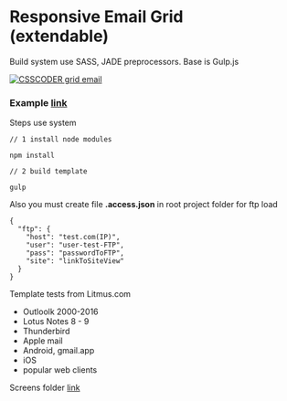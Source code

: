 # Responsive Email Grid<br> (extendable)
Build system use SASS, JADE preprocessors. Base is Gulp.js

[![CSSCODER grid email](https://raw.githubusercontent.com/csscoderRU/responsive-grid-email/master/screens/thumb.png)](http://dev.csscoder.pro/emails/Responsive-Email-Grid/index.html)

### Example [link](http://dev.csscoder.pro/emails/Responsive-Email-Grid/index.html)

Steps use system

    // 1 install node modules
    
    npm install
    
    // 2 build template
    
    gulp



   
Also you must create file **.access.json** in root project folder for ftp load

    {
      "ftp": {
        "host": "test.com(IP)",
        "user": "user-test-FTP",
        "pass": "passwordToFTP",
        "site": "linkToSiteView"
      }
    }

Template tests from Litmus.com
* Outloolk 2000-2016
* Lotus Notes 8 - 9
* Thunderbird
* Apple mail
* Android, gmail.app
* iOS
* popular web clients


Screens folder [link](https://github.com/csscoderRU/Responsive-Email-Grid/tree/master/screens/)